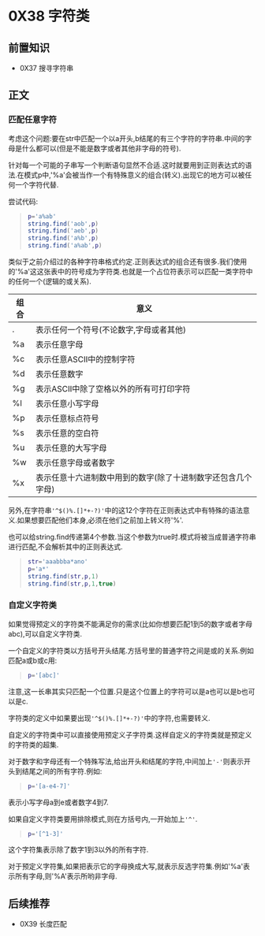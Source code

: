 # 0X38 字符类

## 前置知识

* 0X37 搜寻字符串

## 正文

### 匹配任意字符

考虑这个问题:要在str中匹配一个以a开头,b结尾的有三个字符的字符串.中间的字母是什么都可以(但是不能是数字或者其他非字母的符号).

针对每一个可能的子串写一个判断语句显然不合适.这时就要用到正则表达式的语法.在模式p中,'%a'会被当作一个有特殊意义的组合(转义).出现它的地方可以被任何一个字符代替.

尝试代码:

>```lua
>p='a%ab'
>string.find('aob',p)
>string.find('aeb',p)
>string.find('a%b',p)
>string.find('a%ab',p)
>```

类似于之前介绍过的各种字符串格式约定.正则表达式的组合还有很多.我们使用的'%a'这这张表中的符号成为字符类.也就是一个占位符表示可以匹配一类字符中的任何一个(逻辑的或关系).

| 组合 | 意义 |
| ---- | ---- |
| . | 表示任何一个符号(不论数字,字母或者其他) |
| %a | 表示任意字母 |
| %c | 表示任意ASCII中的控制字符 |
| %d | 表示任意数字 |
| %g | 表示ASCII中除了空格以外的所有可打印字符 |
| %l | 表示任意小写字母 |
| %p | 表示任意标点符号 |
| %s | 表示任意的空白符 |
| %u | 表示任意的大写字母 |
| %w | 表示任意字母或者数字 |
| %x | 表示任意十六进制数中用到的数字(除了十进制数字还包含几个字母) |

另外,在字符串`'^$()%.[]*+-?)'`中的这12个字符在正则表达式中有特殊的语法意义.如果想要匹配他们本身,必须在他们之前加上转义符'%'.

也可以给string.find传递第4个参数.当这个参数为true时.模式将被当成普通字符串进行匹配,不会解析其中的正则表达式.

>```lua
>str='aaabbba*ano'
>p='a*'
>string.find(str,p,1)
>string.find(str,p,1,true)
>```

### 自定义字符类

如果觉得预定义的字符类不能满足你的需求(比如你想要匹配1到5的数字或者字母abc),可以自定义字符类.

一个自定义的字符类以方括号开头结尾.方括号里的普通字符之间是或的关系.例如匹配a或b或c用:

>```lua
>p='[abc]'
>```

注意,这一长串其实只匹配一个位置.只是这个位置上的字符可以是a也可以是b也可以是c.

字符类的定义中如果要出现`'^$()%.[]*+-?)'`中的字符,也需要转义.

自定义的字符类中可以直接使用预定义子字符类.这样自定义的字符类就是预定义的字符类的超集.

对于数字和字母还有一个特殊写法,给出开头和结尾的字符,中间加上`'-'`则表示开头到结尾之间的所有字符.例如:

>```lua
>p='[a-e4-7]'
>```

表示小写字母a到e或者数字4到7.

如果自定义字符类要用排除模式,则在方括号内,一开始加上`'^'`.

>```lua
>p='[^1-3]'
>```

这个字符集表示除了数字1到3以外的所有字符.

对于预定义字符集,如果把表示它的字母换成大写,就表示反选字符集.例如'%a'表示所有字母,则'%A'表示所哟非字母.

## 后续推荐

* 0X39 长度匹配
